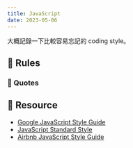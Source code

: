 ```yaml
---
title: JavaScript
date: 2023-05-06
---
```


大概記錄一下比較容易忘記的 coding style。

## 🐳 Rules

### 🦀 Quotes

## 🐳 Resource
- [Google JavaScript Style Guide](https://google.github.io/styleguide/jsguide.html)
- [JavaScript Standard Style](https://standardjs.com/index.html)
- [Airbnb JavaScript Style Guide](https://github.com/airbnb/javascript)
